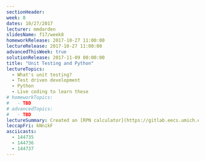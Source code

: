 ```yaml
---
sectionHeader:
week: 8
dates: 10/27/2017
lecturer: mmdarden
slidesName: f17/week8
homeworkRelease: 2017-10-27 11:00:00
lectureRelease: 2017-10-27 11:00:00
advancedThisWeek: true
solutionRelease: 2017-11-09 00:00:00
title: "Unit Testing and Python"
lectureTopics:
  - What's unit testing?
  - Test driven development
  - Python
  - Live coding to learn these
# homeworkTopics:
#   - TBD
# advancedTopics:
#   - TBD
lectureSummary: Created an [RPN calculator](https://gitlab.eecs.umich.edu/c4cs/rpn) in Python.
leccapFri: kNnikF
asciicasts:
  - 144735
  - 144736
  - 144737
---
```

